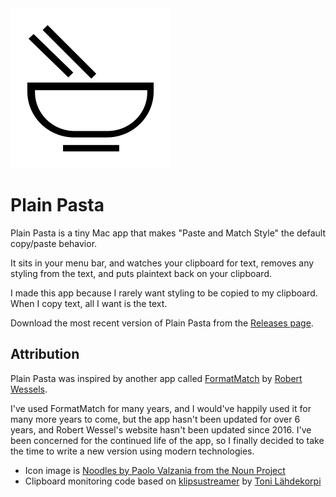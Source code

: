 <img src="./Assets/app-icon-512@2x.png" width="256px"/>

# Plain Pasta

Plain Pasta is a tiny Mac app that makes "Paste and Match Style" the default copy/paste behavior.

It sits in your menu bar, and watches your clipboard for text, removes any styling from the text, and puts plaintext back on your clipboard.

I made this app because I rarely want styling to be copied to my clipboard. When I copy text, all I want is the text.

Download the most recent version of Plain Pasta from the [Releases page](https://github.com/hisaac/PlainPasta/releases).

## Attribution

Plain Pasta was inspired by another app called [FormatMatch](https://itunes.apple.com/us/app/formatmatch/id445211988?mt=12) by [Robert Wessels](http://www.robertwessels.com).

I've used FormatMatch for many years, and I would've happily used it for many more years to come, but the app hasn't been updated for over 6 years, and Robert Wessel's website hasn't been updated since 2016. I've been concerned for the continued life of the app, so I finally decided to take the time to write a new version using modern technologies.

- Icon image is [Noodles by Paolo Valzania from the Noun Project](https://thenounproject.com/search/?q=noodle&i=1681744)
- Clipboard monitoring code based on [klipsustreamer](https://github.com/lahdekorpi/klipsustreamer) by [Toni Lähdekorpi](https://github.com/lahdekorpi)

<!--
- [ ] Let this guy know I released the app: <https://twitter.com/hisaac/status/775131593878888452>
- [ ] Add to [Open Source Mac Apps](https://github.com/serhii-londar/open-source-mac-os-apps)
- [ ] Add to homebrew cask
- [ ] [Notarize app through Apple](https://developer.apple.com/developer-id/)
- [ ] Integrate Sparkle for updates
- [ ] Distribute through Mac App Store?
-->
